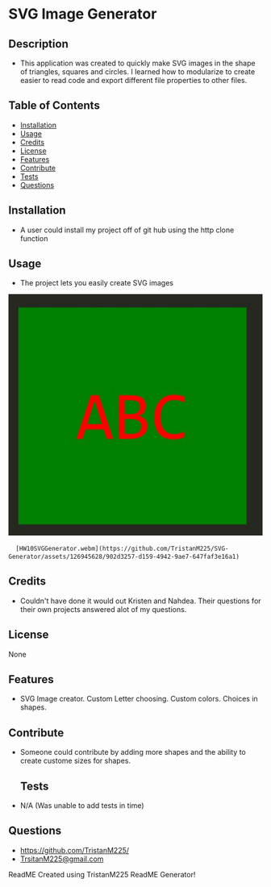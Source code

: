 # SVG Image Generator

  ## Description
  
  - This application was created to quickly make SVG images in the shape of triangles, squares and circles. I learned how to modularize to create easier to read code and export different file properties to other files.
  
  
  ## Table of Contents 
  
  - [Installation](#installation)
  - [Usage](#usage)
  - [Credits](#credits)
  - [License](#license)
  - [Features](#features)
  - [Contribute](#contribute)
  - [Tests](#tests)
  - [Questions](#questions)
  
  ## Installation
  
  - A user could install my project off of git hub using the http clone function
  
  ## Usage
  
  - The project lets you easily create SVG images
  
![your image!](/assets/images/SVGImage.JPG)

      [HW10SVGGenerator.webm](https://github.com/TristanM225/SVG-Generator/assets/126945628/902d3257-d159-4942-9ae7-647faf3e16a1)

  
  ## Credits
  
  - Couldn't have done it would out Kristen and Nahdea. Their questions for their own projects answered alot of my questions.
  
  ## License
  
  None
  

  
  ## Features
  
  - SVG Image creator. Custom Letter choosing. Custom colors. Choices in shapes.
  
  ## Contribute
  
- Someone could contribute by adding more shapes and the ability to create custome sizes for shapes.
  
  ## Tests
  
 - N/A (Was unable to add tests in time)
  
  ## Questions
  
  - https://github.com/TristanM225/
  - TrsitanM225@gmail.com
  
  ReadME Created using TristanM225 ReadME Generator!
  
